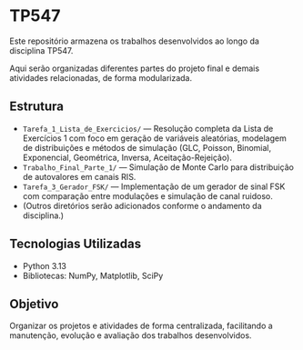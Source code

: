 # TP547

Este repositório armazena os trabalhos desenvolvidos ao longo da disciplina TP547.

Aqui serão organizadas diferentes partes do projeto final e demais atividades relacionadas, de forma modularizada.

## Estrutura

- `Tarefa_1_Lista_de_Exercicios/` — Resolução completa da Lista de Exercícios 1 com foco em geração de variáveis aleatórias, modelagem de distribuições e métodos de simulação (GLC, Poisson, Binomial, Exponencial, Geométrica, Inversa, Aceitação-Rejeição).
- `Trabalho_Final_Parte_1/` — Simulação de Monte Carlo para distribuição de autovalores em canais RIS.
- `Tarefa_3_Gerador_FSK/` — Implementação de um gerador de sinal FSK com comparação entre modulações e simulação de canal ruidoso.
- (Outros diretórios serão adicionados conforme o andamento da disciplina.)

## Tecnologias Utilizadas

- Python 3.13
- Bibliotecas: NumPy, Matplotlib, SciPy

## Objetivo

Organizar os projetos e atividades de forma centralizada, facilitando a manutenção, evolução e avaliação dos trabalhos desenvolvidos.
